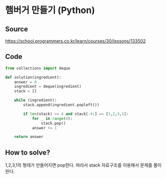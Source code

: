 # 햄버거 만들기 (Python)

## Source

https://school.programmers.co.kr/learn/courses/30/lessons/133502

## Code

```python
from collections import deque

def solution(ingredient):
    answer = 0
    ingredient = deque(ingredient)
    stack = []

    while (ingredient):
        stack.append(ingredient.popleft())

        if len(stack) >= 4 and stack[-4:] == [1,2,3,1]:
            for _ in range(4):
                stack.pop()
            answer += 1

    return answer
```

## How to solve?

1,2,3,1의 형태가 만들어지면 pop한다. 따라서 stack 자료구조를 이용해서 문제를 풀이한다.
